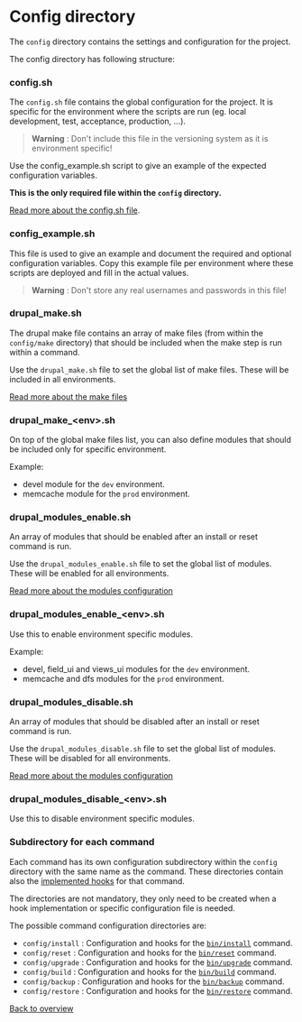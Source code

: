 # Config directory
The `config` directory contains the settings and configuration for the project.

The config directory has following structure:


### config.sh
The `config.sh` file contains the global configuration for the project. It is
specific for the environment where the scripts are run (eg. local development,
test, acceptance, production, ...).

> **Warning** : Don't include this file in the versioning system as it is
> environment specific!

Use the config_example.sh script to give an example of the expected
configuration variables.

**This is the only required file within the `config` directory.**

[Read more about the config.sh file][link-config-config].


### config_example.sh
This file is used to give an example and document the required and optional
configuration variables. Copy this example file per environment where these
scripts are deployed and fill in the actual values.

> **Warning** : Don't store any real usernames and passwords in this file!


### drupal_make.sh
The drupal make file contains an array of make files (from within the
`config/make` directory) that should be included when the make step is run
within a command.

Use the `drupal_make.sh` file to set the global list of make files. These will
be included in all environments.

[Read more about the make files][link-config-make]


### drupal_make_\<env\>.sh
On top of the global make files list, you can also define modules that should be
included only for specific environment.

Example:

- devel module for the `dev` environment.
- memcache module for the `prod` environment.


### drupal_modules_enable.sh
An array of modules that should be enabled after an install or reset command is
run.

Use the `drupal_modules_enable.sh` file to set the global list of modules. These
will be enabled for all environments.

[Read more about the modules configuration][link-config-modules]


### drupal_modules_enable_\<env\>.sh
Use this to enable environment specific modules.

Example:

- devel, field_ui and views_ui modules for the `dev` environment.
- memcache and dfs modules for the `prod` environment.


### drupal_modules_disable.sh
An array of modules that should be disabled after an install or reset command is
run.

Use the `drupal_modules_disable.sh` file to set the global list of modules.
These will be disabled for all environments.

[Read more about the modules configuration][link-config-modules]


### drupal_modules_disable_\<env\>.sh
Use this to disable environment specific modules.


### Subdirectory for each command
Each command has its own configuration subdirectory within the `config`
directory with the same name as the command. These directories contain also
the [implemented hooks][link-hooks] for that command.

The directories are not mandatory, they only need to be created when a hook
implementation or specific configuration file is needed.

The possible command configuration directories are:

- `config/install` : Configuration and hooks for the
  [`bin/install`][link-command-install] command.
- `config/reset` : Configuration and hooks for the
  [`bin/reset`][link-command-reset] command.
- `config/upgrade` : Configuration and hooks for the
  [`bin/upgrade`][link-command-upgrade] command.
- `config/build` : Configuration and hooks for the
  [`bin/build`][link-command-build] command.
- `config/backup` : Configuration and hooks for the
  [`bin/backup`][link-command-backup] command.
- `config/restore` : Configuration and hooks for the
  [`bin/restore`][link-command-restore] command.



[Back to overview][link-overview]



[link-config-config]: config-config.md
[link-config-make]: config-make.md
[link-config-modules]: config-modules.md

[link-command-install]: command-install.md
[link-command-reset]: command-reset.md
[link-command-upgrade]: command-upgrade.md
[link-command-build]: command-build.md
[link-command-backup]: command-backup.md
[link-command-restore]: command-restore.md
[link-hooks]: hooks.md

[link-overview]: README.md

